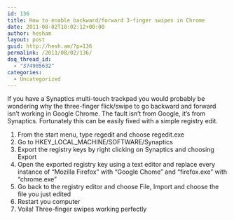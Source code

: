 ```yaml
---
id: 136
title: How to enable backward/forward 3-finger swipes in Chrome
date: 2011-08-02T10:02:12+00:00
author: hesham
layout: post
guid: http://hesh.am/?p=136
permalink: /2011/08/02/136/
dsq_thread_id:
  - "374905632"
categories:
  - Uncategorized
---
```

If you have a Synaptics multi-touch trackpad you would probably be wondering why the three-finger flick/swipe to go backward and forward isn&#8217;t working in Google Chrome. The fault isn&#8217;t from Google, it&#8217;s from Synaptics. Fortunately this can be easily fixed with a simple registry edit.

  1. From the start menu, type regedit and choose regedit.exe
  2. Go to HKEY\_LOCAL\_MACHINE/SOFTWARE/Synaptics
  3. Export the registry keys by right clicking on Synaptics and choosing Export
  4. Open the exported registry key using a text editor and replace every instance of &#8220;Mozilla Firefox&#8221; with &#8220;Google Chome&#8221; and &#8220;firefox.exe&#8221; with &#8220;chrome.exe&#8221;
  5. Go back to the registry editor and choose File, Import and choose the file you just edited
  6. Restart you computer
  7. Voila! Three-finger swipes working perfectly
